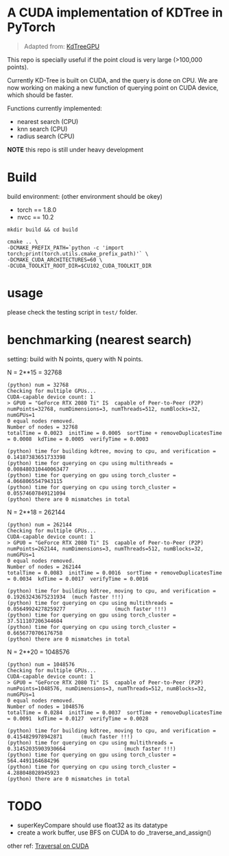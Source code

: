 # A CUDA implementation of KDTree in PyTorch

> Adapted from: [KdTreeGPU](https://github.com/johnarobinson77/KdTreeGPU)

This repo is specially useful if the point cloud is very large (>100,000 points).

Currently KD-Tree is built on CUDA, and the query is done on CPU.
We are now working on making a new function of querying point on CUDA device, which should be faster. 

Functions currently implemented:
- nearest search (CPU)
- knn search (CPU)
- radius search (CPU)


**NOTE** this repo is still under heavy development


# Build

build environment: (other environment should be okey)
- torch == 1.8.0
- nvcc == 10.2

```
mkdir build && cd build

cmake .. \
-DCMAKE_PREFIX_PATH=`python -c 'import torch;print(torch.utils.cmake_prefix_path)'` \
-DCMAKE_CUDA_ARCHITECTURES=60 \
-DCUDA_TOOLKIT_ROOT_DIR=$CU102_CUDA_TOOLKIT_DIR
```

# usage

please check the testing script in `test/` folder.


# benchmarking (nearest search)

setting: build with N points, query with N points.


N = 2**15 = 32768
```
(python) num = 32768
Checking for multiple GPUs...
CUDA-capable device count: 1
> GPU0 = "GeForce RTX 2080 Ti" IS  capable of Peer-to-Peer (P2P)
numPoints=32768, numDimensions=3, numThreads=512, numBlocks=32, numGPUs=1
0 equal nodes removed. 
Number of nodes = 32768
totalTime = 0.0023  initTime = 0.0005  sortTime + removeDuplicatesTime = 0.0008  kdTime = 0.0005  verifyTime = 0.0003

(python) time for building kdtree, moving to cpu, and verification = 0.14187383651733398
(python) time for querying on cpu using multithreads = 0.008480310440063477
(python) time for querying on gpu using torch_cluster = 4.0668065547943115
(python) time for querying on cpu using torch_cluster = 0.05574607849121094
(python) there are 0 mismatches in total
```

N = 2**18 = 262144
```
(python) num = 262144
Checking for multiple GPUs...
CUDA-capable device count: 1
> GPU0 = "GeForce RTX 2080 Ti" IS  capable of Peer-to-Peer (P2P)
numPoints=262144, numDimensions=3, numThreads=512, numBlocks=32, numGPUs=1
0 equal nodes removed. 
Number of nodes = 262144
totalTime = 0.0083  initTime = 0.0016  sortTime + removeDuplicatesTime = 0.0034  kdTime = 0.0017  verifyTime = 0.0016

(python) time for building kdtree, moving to cpu, and verification = 0.19263243675231934  (much faster !!!)
(python) time for querying on cpu using multithreads = 0.05649924278259277                (much faster !!!)
(python) time for querying on gpu using torch_cluster = 37.511107206344604
(python) time for querying on cpu using torch_cluster = 0.6656770706176758
(python) there are 0 mismatches in total
```

N = 2**20 = 1048576
```
(python) num = 1048576
Checking for multiple GPUs...
CUDA-capable device count: 1
> GPU0 = "GeForce RTX 2080 Ti" IS  capable of Peer-to-Peer (P2P)
numPoints=1048576, numDimensions=3, numThreads=512, numBlocks=32, numGPUs=1
0 equal nodes removed. 
Number of nodes = 1048576
totalTime = 0.0284  initTime = 0.0037  sortTime + removeDuplicatesTime = 0.0091  kdTime = 0.0127  verifyTime = 0.0028

(python) time for building kdtree, moving to cpu, and verification = 0.4154829978942871      (much faster !!!)
(python) time for querying on cpu using multithreads = 0.31452035903930664                   (much faster !!!)
(python) time for querying on gpu using torch_cluster = 564.4491164684296
(python) time for querying on cpu using torch_cluster = 4.288048028945923
(python) there are 0 mismatches in total
```

# TODO

- superKeyCompare should use float32 as its datatype
- create a work buffer, use BFS on CUDA to do _traverse_and_assign()

other ref: [Traversal on CUDA](https://developer.nvidia.com/blog/thinking-parallel-part-ii-tree-traversal-gpu/)

